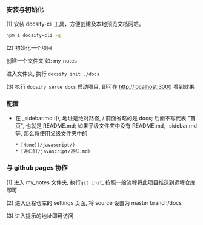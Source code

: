 ### 安装与初始化

(1) 安装 docsify-cli 工具，方便创建及本地预览文档网站。

```bash
npm i docsify-cli -g
```

(2) 初始化一个项目

创建一个文件夹 如: my_notes

进入文件夹, 执行 ``docsify init ./docs``

(3) 执行 ``docsify serve docs`` 启动项目, 即可在 [http://localhost:3000](http://localhost:********/) 看到效果

### 配置
- 在 _sidebar.md 中, 地址是绝对路径, / 前面省略的是 docs; 后面不写代表 "首页", 也就是 README.md; 如果子级文件夹中没有 README.md, _sidebar.md 等, 那么将使用父级文件夹中的
  ```
  * [Home](/javascript/)
  * [递归](/javascript/递归.md)
  ```

### 与 github pages 协作

(1) 进入 my_notes 文件夹, 执行``git init``, 按照一般流程将此项目推送到远程仓库即可

(2) 进入远程仓库的 settings 页面, 将 source 设置为 master branch/docs

(3) 进入提示的地址即可访问